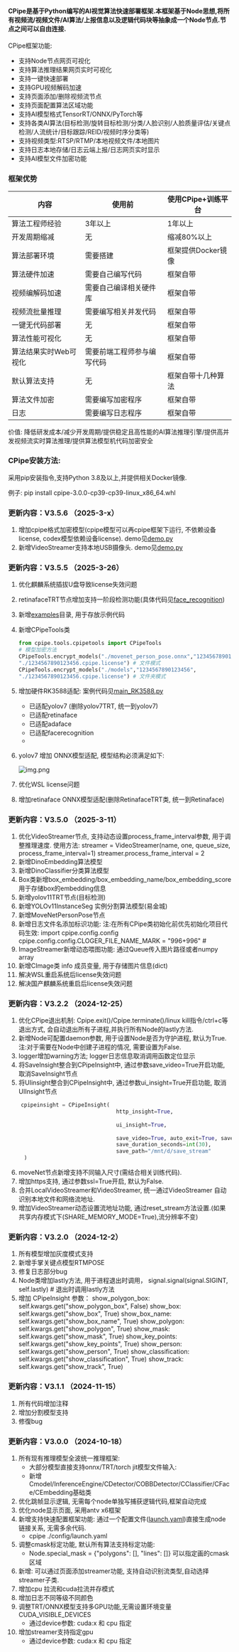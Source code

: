 #### CPipe是基于Python编写的AI视觉算法快速部署框架.本框架基于Node思想,将所有视频流/视频文件/AI算法/上报信息以及逻辑代码块等抽象成一个Node节点.节点之间可以自由连接.

CPipe框架功能:
- 支持Node节点网页可视化
- 支持算法推理结果网页实时可视化
- 支持一键快速部署
- 支持GPU视频解码加速
- 支持页面添加/删除视频流节点
- 支持页面配置算法区域功能
- 支持AI模型格式TensorRT/ONNX/PyTorch等
- 支持各类AI算法(目标检测/旋转目标检测/分类/人脸识别/人脸质量评估/关键点检测/人流统计/目标跟踪/REID/视频时序分类等)
- 支持视频类型:RTSP/RTMP/本地视频文件/本地图片
- 支持日志本地存储/日志云端上报/日志网页实时显示
- 支持AI模型文件加密功能

### 框架优势
| 内容 | 使用前 | 使用CPipe+训练平台 |
| --- | --- | --- |
| 算法工程师经验 | 3年以上 | 1年以上 |
| 开发周期缩减 | 无 | 缩减80%以上 |
| 算法部署环境 | 需要搭建 | 框架提供Docker镜像 |
| 算法硬件加速 | 需要自己编写代码 | 框架自带 |
| 视频编解码加速 | 需要自己编译相关硬件库 | 框架自带 |
| 视频流批量推理 | 需要编写相关并发代码 | 框架自带 |
| 一键无代码部署 | 无 | 框架自带 |
| 算法性能可视化 | 无 | 框架自带 |
| 算法结果实时Web可视化 | 需要前端工程师参与编写代码 | 框架自带 |
| 默认算法支持 | 无 | 框架自带十几种算法 |
| 算法文件加密 | 需要编写加密程序 | 框架自带 |
| 日志 | 需要编写日志程序 | 框架自带 |

价值:
降低研发成本/减少开发周期/提供稳定且高性能的AI算法推理引擎/提供高并发视频流实时算法推理/提供算法模型机代码加密安全

### CPipe安装方法:
采用pip安装指令,支持Python 3.8及以上,并提供相关Docker镜像.

例子:
pip install cpipe-3.0.0-cp39-cp39-linux_x86_64.whl

### 更新内容：V3.5.6 （2025-3-x）
1. 增加cpipe格式加密模型(cpipe模型可以再cpipe框架下运行, 不依赖设备license, codex模型依赖设备license). demo见[demo.py](examples%2Fmodel_encryption%2Fdemo.py)
2. 新增VideoStreamer支持本地USB摄像头. demo见[demo.py](examples%2Fstreamer%2Fdemo.py)


### 更新内容：V3.5.5 （2025-3-26）
1. 优化麒麟系统插拔U盘导致license失效问题
2. retinafaceTRT节点增加支持一阶段检测功能(具体代码见[face_recognition](examples%2Fface_recognition))
3. 新增[examples](examples)目录, 用于存放示例代码
4. 新增CPipeTools类
   ```python
   from cpipe.tools.cpipetools import CPipeTools
   # 模型加密方法
   CPipeTools.encrypt_models("./movenet_person_pose.onnx","1234567890123456",
   "./1234567890123456.cpipe.license") # 文件模式
   CPipeTools.encrypt_models("./models","1234567890123456",
   "./1234567890123456.cpipe.license") # 文件夹模式
   ```
5. 增加硬件RK3588适配: 案例代码见[main_RK3588.py](examples%2Fface_recognition%2Fmain_RK3588.py)
   - 已适配yolov7 (删除yolov7TRT, 统一到yolov7)
   - 已适配retinaface
   - 已适配adaface
   - 已适配facerecognition
   - 
6. yolov7 增加 ONNX模型适配, 模型结构必须满足如下:

   ![img.png](img.png)

7. 优化WSL license问题
8. 增加retinaface ONNX模型适配(删除RetinafaceTRT类, 统一到Retinaface)



### 更新内容：V3.5.0 （2025-3-11）
1. 优化VideoStreamer节点, 支持动态设置process_frame_interval参数, 用于调整推理速度.
   使用方法: streamer = VideoStreamer(name, one, queue_size, process_frame_interval=1)
            streamer.process_frame_interval = 2
2. 新增DinoEmbedding算法模型
3. 新增DinoClassifier分类算法模型
4. Box类新增box_embedding/box_embedding_name/box_embedding_score 用于存储box的embedding信息
5. 新增yolov11TRT节点(目标检测)
6. 新增YOLOv11InstanceSeg 实例分割算法模型(易金城)
7. 新增MoveNetPersonPose节点
8. 新增日志文件名添加标识功能:
   注:在所有CPipe类初始化前优先初始化项目代码生效:
   import cpipe.config.config
   cpipe.config.config.CLOGER_FILE_NAME_MARK = "996+996"  # 
9. ImageStreamer新增动态喂图功能: 通过Queue传入图片路径或者numpy array
10. 新增CImage类 info 成员变量, 用于存储图片信息(dict)
11. 解决WSL重启系统后license失效问题
12. 解决国产麒麟系统重启后license失效问题


### 更新内容：V3.2.2 （2024-12-25）
1. 优化CPipe退出机制: Cpipe.exit()/Cpipe.terminate()/linux kill指令/ctrl+c等退出方式, 会自动退出所有子进程,并执行所有Node的lastly方法.
2. 新增Node可配置daemon参数, 用于设置Node是否为守护进程, 默认为True. 注:对于需要在Node中创建子进程的情况, 需要设置为False.
3. logger增加warning方法; logger日志信息取消调用函数定位显示
4. 将SaveInsight整合到CPipeInsight中, 通过参数save_video=True开启功能, 取消SaveInsight节点
5. 将UIinsight整合到CPipeInsight中, 通过参数ui_insight=True开启功能, 取消UIInsight节点
```python
    cpipeinsight = CPipeInsight(
                                  http_insight=True,
    
                                  ui_insight=True,
          
                                  save_video=True, auto_exit=True, save_file_names={stream_zhu.nodeName: student_id},
                                  save_duration_seconds=int(30),
                                  save_path="/mnt/d/save_stream"
     )
```

6. moveNet节点新增支持不同输入尺寸(需结合相关训练代码).
7. 增加https支持, 通过参数ssl=True开启, 默认为False.
8. 合并LocalVideoStreamer和VideoStreamer, 统一通过VideoStreamer 自动识别本地文件和网络流地址.
9. 增加VideoStreamer动态设置流地址功能, 通过reset_stream方法设置.(如果共享内存模式下(SHARE_MEMORY_MODE=True),流分辨率不变)

### 更新内容：V3.2.0 （2024-12-2）
1. 所有模型增加灰度模式支持
2. 新增手掌关键点模型RTMPOSE
3. 修复日志部分bug
4. Node类增加lastly方法, 用于进程退出时调用， 
   signal.signal(signal.SIGINT, self.lastly)  # 退出时调用lastly方法
5. 增加 CPipeInsight 参数：
show_polygon_box: self.kwargs.get("show_polygon_box", False)
show_box: self.kwargs.get("show_box", True)
show_box_name: self.kwargs.get("show_box_name", True)
show_polygon: self.kwargs.get("show_polygon", True)
show_mask: self.kwargs.get("show_mask", True)
show_key_points: self.kwargs.get("show_key_points", True)
show_person: self.kwargs.get("show_person", True)
show_classification: self.kwargs.get("show_classification", True)
show_track: self.kwargs.get("show_track", True)


### 更新内容：V3.1.1 （2024-11-15）
1. 所有代码增加注释
2. 增加分割模型支持
3. 修復bug


### 更新内容：V3.0.0 （2024-10-18）
1. 所有现有推理模型全波统一推理框架:
   - 大部分模型直接支持onnx/TRT/torch jit模型文件输入: 
   - 新增 Cmodel/InferenceEngine/CDetector/COBBDetector/CClassifier/CFace/CEmbedding基础类
2. 优化跳帧显示逻辑, 无需每个node单独写捕获逻辑代码,框架自动完成
3. 优化node显示页面, 采用antv x6框架
4. 新增支持快速配置框架功能: 通过一个配置文件([launch.yaml](config%2Flaunch.yaml))直接生成node链接关系, 无需多余代码.
    - cpipe ./config/launch.yaml
5. 调整cmask标定功能, 默认所有算法支持标定功能:
    - Node.special_mask = {"polygons": [], "lines": []} 可以指定画的cmask区域
6. 新增: 可以通过页面添加streamer功能, 支持自动识别流类型,自动选择streamer子类.
7. 增加cpu 拉流和cuda拉流并存模式
8. 增加日志不同等级不同颜色
9. 调整TRT/ONNX模型支持多GPU功能,无需设置环境变量CUDA_VISIBLE_DEVICES
    - 通过device参数: cuda:x 和 cpu 指定
10. 增加streamer支持指定gpu
    - 通过device参数: cuda:x 和 cpu 指定


